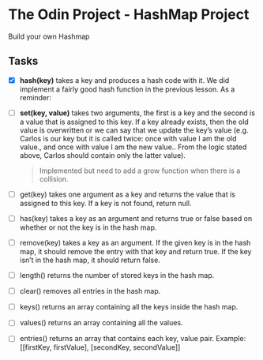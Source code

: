 # The Odin Project - HashMap Project
Build your own Hashmap

## Tasks

- [X] **hash(key)** takes a key and produces a hash code with it. We did implement a fairly good hash function in the previous lesson. As a reminder:

- [ ] **set(key, value)** takes two arguments, the first is a key and the second is a value that is assigned to this key. If a key already exists, then the old value is overwritten or we can say that we update the key’s value (e.g. Carlos is our key but it is called twice: once with value I am the old value., and once with value I am the new value.. From the logic stated above, Carlos should contain only the latter value).
  
  > Implemented but need to add a grow function when there is a collision.

- [ ] get(key) takes one argument as a key and returns the value that is assigned to this key. If a key is not found, return null.
- [ ] has(key) takes a key as an argument and returns true or false based on whether or not the key is in the hash map.
- [ ] remove(key) takes a key as an argument. If the given key is in the hash map, it should remove the entry with that key and return true. If the key isn’t in the hash map, it should return false.
- [ ] length() returns the number of stored keys in the hash map.
- [ ] clear() removes all entries in the hash map.
- [ ] keys() returns an array containing all the keys inside the hash map.
- [ ] values() returns an array containing all the values.
- [ ] entries() returns an array that contains each key, value pair. Example: [[firstKey, firstValue], [secondKey, secondValue]]


